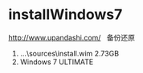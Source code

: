 # installWindows7
http://www.upandashi.com/  
备份还原
1. ...\sources\install.wim 2.73GB  
2. Windows 7 ULTIMATE
